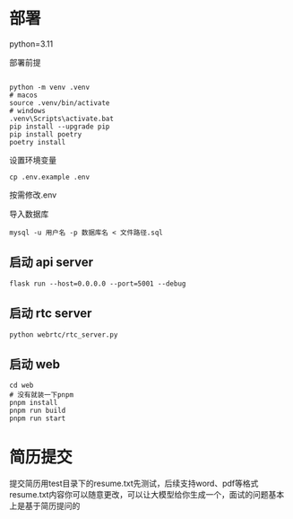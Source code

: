 # 部署

python=3.11

部署前提
```shell

python -m venv .venv
# macos
source .venv/bin/activate
# windows
.venv\Scripts\activate.bat
pip install --upgrade pip
pip install poetry
poetry install
```

设置环境变量
```shell
cp .env.example .env
```
按需修改.env

导入数据库

```shell
mysql -u 用户名 -p 数据库名 < 文件路径.sql
```

## 启动 api server
```shell
flask run --host=0.0.0.0 --port=5001 --debug
```

## 启动 rtc server
```shell
python webrtc/rtc_server.py
```

## 启动 web
```shell
cd web
# 没有就装一下pnpm
pnpm install
pnpm run build
pnpm run start
```

# 简历提交
提交简历用test目录下的resume.txt先测试，后续支持word、pdf等格式
resume.txt内容你可以随意更改，可以让大模型给你生成一个，面试的问题基本上是基于简历提问的